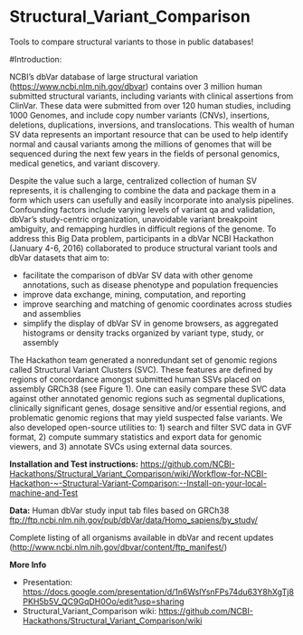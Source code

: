 # Structural_Variant_Comparison 

Tools to compare structural variants to those in public databases! 

#Introduction:

NCBI’s dbVar database of large structural variation (https://www.ncbi.nlm.nih.gov/dbvar) contains over 3 million human submitted structural variants, including variants with clinical assertions from ClinVar. These data were submitted from over 120 human studies, including 1000 Genomes, and include copy number variants (CNVs), insertions, deletions, duplications, inversions, and translocations. This wealth of human SV data represents an important resource that can be used to help identify normal and causal variants among the millions of genomes that will be sequenced during the next few years in the fields of personal genomics, medical genetics, and variant discovery.

Despite the value such a large, centralized collection of human SV represents, it is challenging to combine the data and package them in a form which users can usefully and easily incorporate into analysis pipelines. Confounding factors include varying levels of variant qa and validation, dbVar’s study-centric organization, unavoidable variant breakpoint ambiguity, and remapping hurdles in difficult regions of the genome. To address this Big Data problem, participants in a dbVar NCBI Hackathon (January 4-6, 2016) collaborated to produce structural variant tools and dbVar datasets that aim to:

* facilitate the comparison of dbVar SV data with other genome annotations, such as disease phenotype and population frequencies
* improve data exchange, mining, computation, and reporting
* improve searching and matching of genomic coordinates across studies and assemblies
* simplify the display of dbVar SV in genome browsers, as aggregated histograms or density tracks organized by variant type, study, or assembly

The Hackathon team generated a non­redundant set of genomic regions called Structural Variant Clusters (SVC). These features are defined by regions of concordance amongst submitted human SSVs placed on assembly GRCh38 (see Figure 1). 
One can easily compare these SVC data against other annotated genomic regions such as segmental duplications, clinically significant genes, dosage sensitive and/or essential regions, and problematic genomic regions that may yield suspected false variants. We also developed open-source utilities to: 1) search and filter SVC data in GVF format, 2) compute summary statistics and export data for genomic viewers, and 3) annotate SVCs using external data sources.

**Installation and Test instructions:**
https://github.com/NCBI-Hackathons/Structural_Variant_Comparison/wiki/Workflow-for-NCBI-Hackathon-~-Structural-Variant-Comparison:--Install-on-your-local-machine-and-Test

**Data:**
Human dbVar study input tab files based on GRCh38 
 ftp://ftp.ncbi.nlm.nih.gov/pub/dbVar/data/Homo_sapiens/by_study/

Complete listing of all organisms available in dbVar and recent updates (http://www.ncbi.nlm.nih.gov/dbvar/content/ftp_manifest/)

**More Info**
* Presentation:
    https://docs.google.com/presentation/d/1n6WslYsnFPs74du63Y8hXgTj8PKH5b5V_QC9GqDH0Oo/edit?usp=sharing
* Structural_Variant_Comparison wiki:
    https://github.com/NCBI-Hackathons/Structural_Variant_Comparison/wiki
